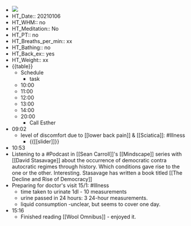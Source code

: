 - ![](https://firebasestorage.googleapis.com/v0/b/firescript-577a2.appspot.com/o/imgs%2Fapp%2FDavidsroam%2FU7954_f-EY.png?alt=media&token=af918a46-9dc4-4d70-9e79-0efea3308a03)
- HT_Date:: 20210106
- HT_WHM:: no 
- HT_Meditation:: No 
- HT_PT:: no
- HT_Breaths_per_min:: xx 
- HT_Bathing:: no 
- HT_Back_ex:: yes
- HT_Weight:: xx
- {{table}} 
    - Schedule 
        - task
    - 10:00 
    - 11:00 
    - 12:00
    - 13:00
    - 14:00 
    - 20:00
        - Call Esther
- 09:02
    - level of discomfort due to [[lower back pain]] & [[Sciatica]]: #Illness
        - {{[[slider]]}}
- 10:53
- Listening to a #Podcast in [[Sean Carroll]]'s [[Mindscape]] series with [[David Stasavage]] about the occurrence of democratic contra autocratic regimes through history. Which conditions gave rise to the one or the other. Interesting. Stasavage has written a book titled [[The Decline and Rise of Democracy]]
- Preparing for doctor's visit 15/1: #Illness
    - time taken to urinate 1dl - 10 measurements
    - urine passed in 24 hours: 3 24-hour measurements.
    - liquid consumption -unclear, but seems to cover one day.
- 15:16
    - Finished reading [[Wool Omnibus]] - enjoyed it.
